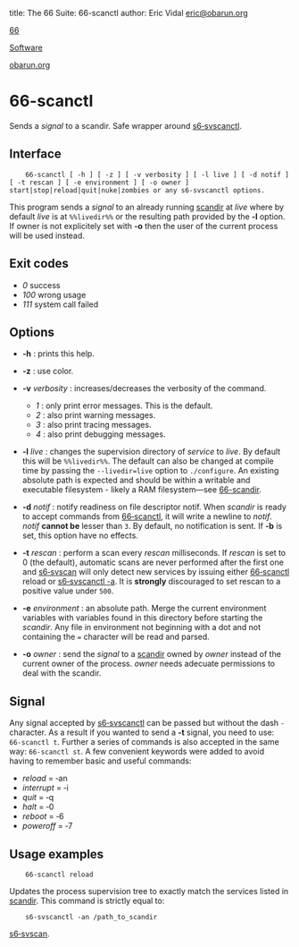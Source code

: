 title: The 66 Suite: 66-scanctl
author: Eric Vidal <eric@obarun.org>

[66](index.html)

[Software](https://web.obarun.org/software)

[obarun.org](https://web.obarun.org)

# 66-scanctl

Sends a *signal* to a scandir. Safe wrapper around [s6‑svscanctl](https://skarnet.org/software/s6/s6-svscanctl.html).

## Interface

```
    66-scanctl [ -h ] [ -z ] [ -v verbosity ] [ -l live ] [ -d notif ] [ -t rescan ] [ -e environment ] [ -o owner ] start|stop|reload|quit|nuke|zombies or any s6-svscanctl options.
```

This program sends a *signal* to an already running [scandir](scandir.html) at *live* where by default *live* is at `%%livedir%%` or the resulting path provided by the **‑l** option. If owner is not explicitely set with **‑o** then the user of the current process will be used instead.

## Exit codes

- *0* success
- *100* wrong usage
- *111* system call failed

## Options

- **-h** : prints this help.

- **-z** : use color.

- **-v** *verbosity* : increases/decreases the verbosity of the command.
    * *1* : only print error messages. This is the default.
    * *2* : also print warning messages.
    * *3* : also print tracing messages.
    * *4* : also print debugging messages.

- **-l** *live* : changes the supervision directory of *service* to *live*. By default this will be `%%livedir%%`. The default can also be changed at compile time by passing the `--livedir=live` option to `./configure`. An existing absolute path is expected and should be within a writable and executable filesystem - likely a RAM filesystem—see [66-scandir](66-scandir.html).

- **-d** *notif* : notify readiness on file descriptor notif. When *scandir* is ready to accept commands from [66‑scanctl](66-scanctl.html), it will write a newline to *notif*. *notif* **cannot be** lesser than `3`. By default, no notification is sent. If **-b** is set, this option have no effects.

- **-t** *rescan* : perform a scan every *rescan* milliseconds. If *rescan* is set to 0 (the default), automatic scans are never performed after the first one and [s6‑svscan](https://skarnet.org/software/s6/s6-svscan.html) will only detect new services by issuing either [66‑scanctl](66-scanctl.html) reload or [s6‑svscanctl -a](https://skarnet.org/software/s6/s6-svscanctl.html). It is **strongly** discouraged to set rescan to a positive value under `500`.

- **-e** *environment* : an absolute path. Merge the current environment variables with variables found in this directory before starting the *scandir*. Any file in environment not beginning with a dot and not containing the `=` character will be read and parsed.

- **-o** *owner* : send the *signal* to a [scandir](66-scandir.html) owned by *owner* instead of the current owner of the process. *owner* needs adecuate permissions to deal with the scandir.

## Signal

Any signal accepted by [s6‑svscanctl](https://skarnet.org/software/s6/s6-svscanctl.html) can be passed but without the dash `‑` character. As a result if you wanted to send a **‑t** signal, you need to use: `66‑scanctl t`. Further a series of commands is also accepted in the same way: `66‑scanctl st`. A few convenient keywords were added to avoid having to remember basic and useful commands:

- *reload*    = ‑an
- *interrupt* = ‑i
- *quit*      = ‑q
- *halt*      = ‑0
- *reboot*    = ‑6
- *poweroff*  = ‑7

## Usage examples

```
    66-scanctl reload
```

Updates the process supervision tree to exactly match the services listed in [scandir](66-scandir.html).
This command is strictly equal to:

```
    s6-svscanctl -an /path_to_scandir
```

[s6‑svscan](https://skarnet.org/software/s6/s6-svscan.html).
